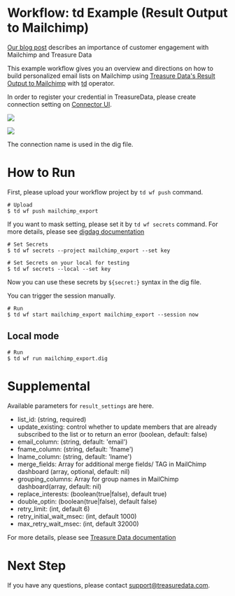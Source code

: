 # Workflow: td Example (Result Output to Mailchimp)

[Our blog post](https://blog.treasuredata.com/blog/2016/08/31/increase-customer-engagement-with-mailchimp/) describes an importance of customer engagement with Mailchimp and Treasure Data

This example workflow gives you an overview and directions on how to build personalized email lists on Mailchimp using [Treasure Data's Result Output to Mailchimp](https://tddocs.atlassian.net/wiki/spaces/PD/pages/1081611/Mailchimp+Export+Integration) with [td](https://docs.digdag.io/operators/td.html) operator.

In order to register your credential in TreasureData, please create connection setting on [Connector UI](https://console.treasuredata.com/app/connections).

![](https://t.gyazo.com/teams/treasure-data/cb39d5ab2576b9e1a184cda6e737dbf4.png)

![](https://t.gyazo.com/teams/treasure-data/cbbc2f734d6f2e2db06abce3237a140a.png)

The connection name is used in the dig file.

# How to Run

First, please upload your workflow project by `td wf push` command.

    # Upload
    $ td wf push mailchimp_export

If you want to mask setting, please set it by `td wf secrets` command. For more details, please see [digdag documentation](https://docs.digdag.io/command_reference.html#secrets)

    # Set Secrets
    $ td wf secrets --project mailchimp_export --set key

    # Set Secrets on your local for testing
    $ td wf secrets --local --set key

Now you can use these secrets by `${secret:}` syntax in the dig file.

You can trigger the session manually.

    # Run
    $ td wf start mailchimp_export mailchimp_export --session now

## Local mode

    # Run
    $ td wf run mailchimp_export.dig

# Supplemental

Available parameters for `result_settings` are here.

- list_id: (string, required)
- update_existing: control whether to update members that are already subscribed to the list or to return an error (boolean, default: false)
- email_column: (string, default: 'email')
- fname_column: (string, default: 'fname')
- lname_column: (string, default: 'lname')
- merge_fields: Array for additional merge fields/ TAG in MailChimp dashboard (array, optional, default: nil)
- grouping_columns: Array for group names in MailChimp dashboard(array, default: nil)
- replace_interests: (boolean(true|false), default true)
- double_optin: (boolean(true|false), default false)
- retry_limit: (int, default 6)
- retry_initial_wait_msec: (int, default 1000)
- max_retry_wait_msec: (int, default 32000)

For more details, please see [Treasure Data documentation](https://tddocs.atlassian.net/wiki/spaces/PD/pages/1081611/Mailchimp+Export+Integration)

# Next Step

If you have any questions, please contact support@treasuredata.com.

